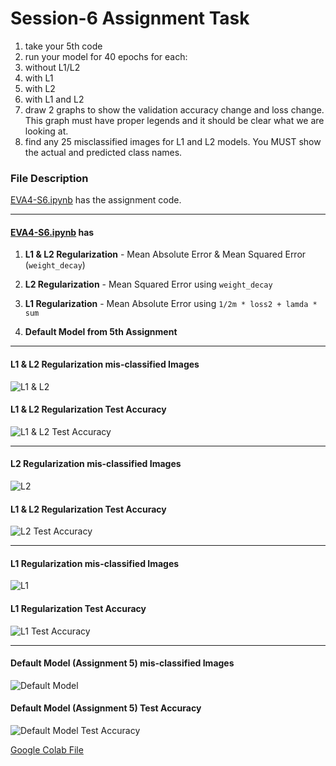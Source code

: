 # Session-6 Assignment Task
1. take your 5th code
2. run your model for 40 epochs for each:
 1. without L1/L2
 2. with L1
 3. with L2
 4. with L1 and L2
3. draw 2 graphs to show the validation accuracy change and loss change. This graph must have proper legends and it should be clear what we are looking at. 
4. find any 25 misclassified images for L1 and L2 models. You MUST show the actual and predicted class names.


### File Description


[EVA4-S6.ipynb](https://github.com/velasoka-repo/EVA4/blob/master/Session-6/EVA4_S6.ipynb "EVA4-S6.ipynb") has the assignment code.


- - -


#### [EVA4-S6.ipynb](https://github.com/velasoka-repo/EVA4/blob/master/Session-6/EVA4_S6.ipynb "EVA4-S6.ipynb") has 

1. **L1 & L2 Regularization** - Mean Absolute Error & Mean Squared Error (`weight_decay`)

2. **L2 Regularization** - Mean Squared Error using `weight_decay`

3. **L1 Regularization** - Mean Absolute Error using `1/2m * loss2 + lamda * sum`

4. **Default Model from 5th Assignment**


- - -

#### L1 & L2 Regularization mis-classified Images

![L1 & L2](https://github.com/velasoka-repo/EVA4/blob/master/Session-6/images/l1-l2-model-image.png "l1-l2-model-image.png")

#### L1 & L2 Regularization Test Accuracy

![L1 & L2 Test Accuracy](https://github.com/velasoka-repo/EVA4/blob/master/Session-6/images/l1-l2-model-accuracy.png "l1-l2-model-accuracy.png")

- - -

#### L2 Regularization mis-classified Images

![L2](https://github.com/velasoka-repo/EVA4/blob/master/Session-6/images/l2-model-image.png "l2-model-image.png")

#### L1 & L2 Regularization Test Accuracy

![L2 Test Accuracy](https://github.com/velasoka-repo/EVA4/blob/master/Session-6/images/l2-model-accuracy.png "l2-model-accuracy.png")

- - -

#### L1 Regularization mis-classified Images

![L1](https://github.com/velasoka-repo/EVA4/blob/master/Session-6/images/l1-model-image.png "l1-model-image.png")

#### L1 Regularization Test Accuracy

![L1 Test Accuracy](https://github.com/velasoka-repo/EVA4/blob/master/Session-6/images/l1-model-accuracy.png "l1-model-accuracy.png")

- - -

#### Default Model (Assignment 5) mis-classified Images

![Default Model](https://github.com/velasoka-repo/EVA4/blob/master/Session-6/images/default-model-image.png "default-model-image.png")

#### Default Model (Assignment 5) Test Accuracy

![Default Model Test Accuracy](https://github.com/velasoka-repo/EVA4/blob/master/Session-6/images/default-model-accuracy.png "default-model-accuracy.png")



[Google Colab File](https://colab.research.google.com/github/velasoka-repo/EVA4/blob/master/Session-6/EVA4_S6.ipynb)


